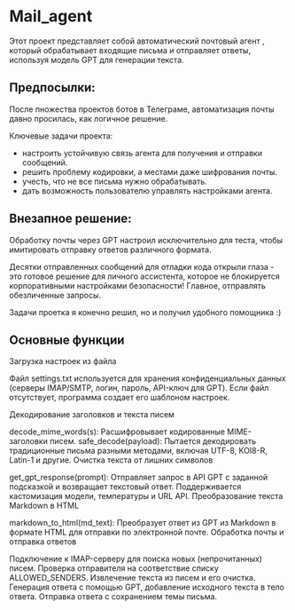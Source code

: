 # Mail_agent
Этот проект представляет собой автоматический почтовый агент , который обрабатывает входящие письма и отправляет ответы, используя модель GPT для генерации текста.

Предпосылки:
---------
После пножества проектов ботов в Телеграме, автоматизация почты давно просилась, как логичное решение.

Ключевые задачи проекта: 
- настроить устойчивую связь агента для получения и отправки сообщений.
- решить проблему кодировки, а местами даже шифрования почты.
- учесть, что не все письма нужно обрабатывать.
- дать возможность пользователю управлять настройками агента.

Внезапное решение:
---------
Обработку почты через GPT настроил исключительно для теста, чтобы имитировать отправку ответов различного формата. 

Десятки отправленных сообщений для отладки кода открыли глаза - это готовое решение для личного ассистента, которое не блокируется корпоративными настройками безопасности! Главное, отправлять обезличенные запросы.

Задачи проетка я конечно решил, но и получил удобного помощника :)



Основные функции
---------
Загрузка настроек из файла

Файл settings.txt используется для хранения конфиденциальных данных (серверы IMAP/SMTP, логин, пароль, API-ключ для GPT).
Если файл отсутствует, программа создает его шаблоном настроек.

Декодирование заголовков и текста писем

decode_mime_words(s): Расшифровывает кодированные MIME-заголовки писем.
safe_decode(payload): Пытается декодировать традиционные письма разными методами, включая UTF-8, KOI8-R, Latin-1 и другие.
Очистка текста от лишних символов

get_gpt_response(prompt): Отправляет запрос в API GPT с заданной подсказкой и возвращает текстовый ответ.
Поддерживается кастомизация модели, температуры и URL API.
Преобразование текста Markdown в HTML

markdown_to_html(md_text): Преобразует ответ из GPT из Markdown в формате HTML для отправки по электронной почте.
Обработка почты и отправка ответов

Подключение к IMAP-серверу для поиска новых (непрочитанных) писем.
Проверка отправителя на соответствие списку ALLOWED_SENDERS.
Извлечение текста из писем и его очистка.
Генерация ответа с помощью GPT, добавление исходного текста в тело ответа.
Отправка ответа с сохранением темы письма.
